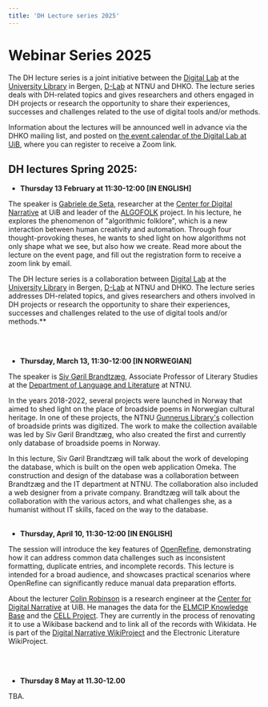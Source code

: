 ```yaml
---
title: 'DH Lecture series 2025'
---
```


# **Webinar Series 2025**

The DH lecture series is a joint initiative between the [Digital Lab](https://www.uib.no/en/digitallab) at the [University Library](https://www.uib.no/en/ub) in Bergen, [D-Lab](https://www.ntnu.no/ub/d-lab) at NTNU and DHKO. The lecture series deals with DH-related topics and gives researchers and others engaged in DH projects or research the opportunity to share their experiences, successes and challenges related to the use of digital tools and/or methods.

Information about the lectures will be announced well in advance via the DHKO mailing list, and posted on [the event calendar of the Digital Lab at UiB,](https://www.uib.no/en/digitallab/calendar) where you can register to receive a Zoom link.


## DH lectures Spring 2025:

- **Thursday 13 February at 11:30-12:00 [IN ENGLISH]**

The speaker is [Gabriele de Seta](https://www4.uib.no/en/find-employees/Gabriele.de.Seta), researcher at the [Center for Digital Narrative](https://www.uib.no/en/cdn) at UiB and leader of the [ALGOFOLK](https://www.uib.no/en/cdn/171826/algofolk) project. In his lecture, he explores the phenomenon of "algorithmic folklore", which is a new interaction between human creativity and automation. Through four thought-provoking theses, he wants to shed light on how algorithms not only shape what we see, but also how we create. Read more about the lecture on the event page, and fill out the registration form to receive a zoom link by email.

The DH lecture series is a collaboration between [Digital Lab](https://www.uib.no/en/digitallab) at the [University Library](https://www.uib.no/en/ub) in Bergen, [D-Lab](https://www.ntnu.no/ub/d-lab) at NTNU and DHKO. The lecture series addresses DH-related topics, and gives researchers and others involved in DH projects or research the opportunity to share their experiences, successes and challenges related to the use of digital tools and/or methods.**

<BR>
<BR>

- **Thursday, March 13, 11:30-12:00 [IN NORWEGIAN]**

The speaker is [Siv Gøril Brandtzæg](https://www.ntnu.edu/employees/siv.brandtzag), Associate Professor of Literary Studies at the [Department of Language and Literature](https://www.ntnu.edu/isl) at NTNU.

In the years 2018-2022, several projects were launched in Norway that aimed to shed light on the place of broadside poems in Norwegian cultural heritage. In one of these projects, the NTNU [Gunnerus Library's](https://www.ntnu.edu/ub/libraries/gunnerus) collection of broadside prints was digitized. The work to make the collection available was led by Siv Gøril Brandtzæg, who also created the first and currently only database of broadside poems in Norway.

In this lecture, Siv Gøril Brandtzæg will talk about the work of developing the database, which is built on the open web application Omeka. The construction and design of the database was a collaboration between Brandtzæg and the IT department at NTNU. The collaboration also included a web designer from a private company. Brandtzæg will talk about the collaboration with the various actors, and what challenges she, as a humanist without IT skills, faced on the way to the database.
<BR>
<BR>

- **Thursday, April 10, 11:30-12:00 [IN ENGLISH]**

The session will introduce the key features of [OpenRefine](https://openrefine.org/), demonstrating how it can address common data challenges such as inconsistent formatting, duplicate entries, and incomplete records. This lecture is intended for a broad audience, and showcases practical scenarios where OpenRefine can significantly reduce manual data preparation efforts.

About the lecturer
[Colin Robinson](https://www4.uib.no/en/find-employees/Colin.Robinson) is a research engineer at the [Center for Digital Narrative](https://www.uib.no/en/cdn) at UiB. He manages the data for the [ELMCIP Knowledge Base](https://elmcip.net/) and the [CELL Project](https://cellproject.net/). They are currently in the process of renovating it to use a Wikibase backend and to link all of the records with Wikidata. He is part of the [Digital Narrative WikiProject](https://www.wikidata.org/wiki/Wikidata:WikiProject_Digital_Narratives) and the Electronic Literature WikiProject.

<BR>
<BR>

- **Thursday 8 May at 11.30-12.00**

TBA.
